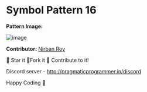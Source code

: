 # Symbol Pattern 16

**Pattern Image:**

![image](https://github.com/nirban07/Python-beginner-scripts/blob/main/Patterns/Symbol_Patterns/img/16.PNG)

**Contributor:** [Nirban Roy](https://github.com/nirban07)

:star2: Star it :fork_and_knife:Fork it :handshake: Contribute to it!

Discord server - http://pragmaticprogrammer.in/discord

Happy Coding :purple_heart:
